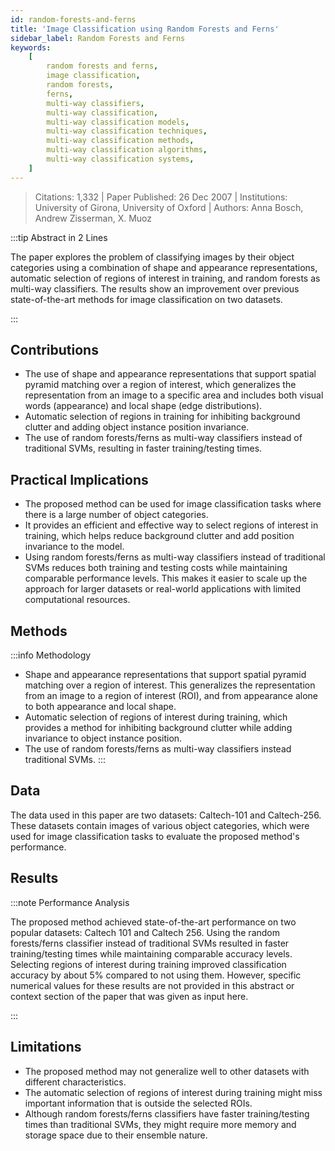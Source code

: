 ```yaml
---
id: random-forests-and-ferns
title: 'Image Classification using Random Forests and Ferns'
sidebar_label: Random Forests and Ferns
keywords:
    [
        random forests and ferns,
        image classification,
        random forests,
        ferns,
        multi-way classifiers,
        multi-way classification,
        multi-way classification models,
        multi-way classification techniques,
        multi-way classification methods,
        multi-way classification algorithms,
        multi-way classification systems,
    ]
---
```


> Citations: 1,332  | Paper Published: 26 Dec 2007 | Institutions: University of Girona, University of Oxford | Authors: Anna Bosch, Andrew Zisserman, X. Muoz

<!-- Prettier doesn't change this -->
:::tip Abstract in 2 Lines

The paper explores the problem of classifying images by their object categories using a combination of shape and appearance representations, automatic selection of regions of interest in training, and random forests as multi-way classifiers. The results show an improvement over previous state-of-the-art methods for image classification on two datasets.

:::


## Contributions 

- The use of shape and appearance representations that support spatial pyramid matching over a region of interest, which generalizes the representation from an image to a specific area and includes both visual words (appearance) and local shape (edge distributions).
- Automatic selection of regions in training for inhibiting background clutter and adding object instance position invariance.
- The use of random forests/ferns as multi-way classifiers instead of traditional SVMs, resulting in faster training/testing times.

## Practical Implications

- The proposed method can be used for image classification tasks where there is a large number of object categories.
- It provides an efficient and effective way to select regions of interest in training, which helps reduce background clutter and add position invariance to the model.
- Using random forests/ferns as multi-way classifiers instead of traditional SVMs reduces both training and testing costs while maintaining comparable performance levels. This makes it easier to scale up the approach for larger datasets or real-world applications with limited computational resources.


## Methods
<!-- Prettier doesn't change this -->
:::info Methodology

- Shape and appearance representations that support spatial pyramid matching over a region of interest. This generalizes the representation from an image to a region of interest (ROI), and from appearance alone to both appearance and local shape.
- Automatic selection of regions of interest during training, which provides a method for inhibiting background clutter while adding invariance to object instance position.
- The use of random forests/ferns as multi-way classifiers instead traditional SVMs.
:::

## Data
The data used in this paper are two datasets: Caltech-101 and Caltech-256. These datasets contain images of various object categories, which were used for image classification tasks to evaluate the proposed method's performance.

## Results
<!-- Prettier doesn't change this -->
:::note Performance Analysis

The proposed method achieved state-of-the-art performance on two popular datasets: Caltech 101 and Caltech 256. Using the random forests/ferns classifier instead of traditional SVMs resulted in faster training/testing times while maintaining comparable accuracy levels. Selecting regions of interest during training improved classification accuracy by about 5% compared to not using them. However, specific numerical values for these results are not provided in this abstract or context section of the paper that was given as input here.

:::


## Limitations

- The proposed method may not generalize well to other datasets with different characteristics.
- The automatic selection of regions of interest during training might miss important information that is outside the selected ROIs.
- Although random forests/ferns classifiers have faster training/testing times than traditional SVMs, they might require more memory and storage space due to their ensemble nature.



